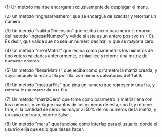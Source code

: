 (1) Un metodo main se encargara exclusivamente de desplegar el menu.

(2) Un metodo "ingresarNumero" que se encargue de solicitar y retornar un numero.

(3) Un metodo "validarDimension" que reciba como parametro el retorno del metodo "ingresarNumero" y valide si este es un entero positivo (n > 0).
Es decir, que valide que no sea un numero decimal, y que se mayor a cero.

(4) Un metodo "crearMatriz" que reciba como parametros los numeros de tipo entero validados anteriormente, e iniacilice y retorne una matriz de numeros enteros.

(5) Un metodo "llenarMatriz" que reciba como parametro la matriz creada, y vaya llenando la matriz fila por fila, con numeros aleatorios del 1 al 9.

(6) Un metodo "mostrarFila" que pida un numero que represente una fila, y retorne los numeros de esa fila.

(7) Un metodo "matrizCero" que tome como parametro la matriz llena con los numeros, y verifique cuantos de los numeros de esta, son 0, y retorne true, si la cantidad de ceros es mayor al 50% de los numeros de la matriz, y en caso contrario, retorne False.

(8) Un metodo "menu" que funcione como interfaz para el usuario, donde el usuario elija que es lo que desea hacer. 
